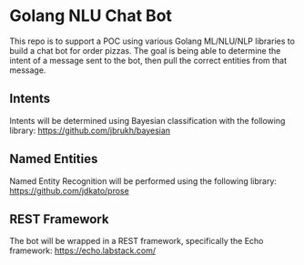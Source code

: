 # Golang NLU Chat Bot
This repo is to support a POC using various Golang ML/NLU/NLP libraries to build a chat bot for order pizzas. The goal
is being able to determine the intent of a message sent to the bot, then pull the correct entities from that message.

## Intents
Intents will be determined using Bayesian classification with the following library: https://github.com/jbrukh/bayesian

## Named Entities
Named Entity Recognition will be performed using the following library: https://github.com/jdkato/prose

## REST Framework
The bot will be wrapped in a REST framework, specifically the Echo framework: https://echo.labstack.com/